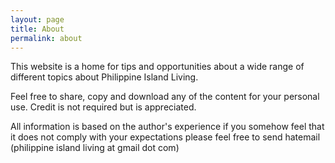 ```yaml
---
layout: page
title: About
permalink: about
---
```

This website is a home for tips and opportunities about a wide range of different topics about Philippine Island Living.

Feel free to share, copy and download any of the content for your personal use. Credit is not required but is appreciated.

All information is based on the author's experience if you somehow feel that it does not comply with your expectations please feel free to send hatemail (philippine island living at gmail dot com)
